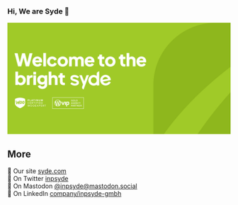 ### Hi, We are Syde 👋

![Syde Welcome](https://raw.githubusercontent.com/inpsyde/.github/master/profile/header.jpg?raw=true)

## More
:page_with_curl: Our site [syde.com](https://syde.com/)<br>
:speech_balloon: On Twitter [inpsyde](https://twitter.com/inpsyde)<br>
:thought_balloon: On Mastodon [@inpsyde@mastodon.social](https://mastodon.social/@inpsyde)<br>
:link: On LinkedIn [company/inpsyde-gmbh](https://www.linkedin.com/company/inpsyde-gmbh/)
